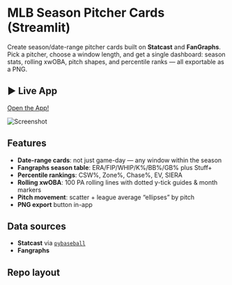 # MLB Season Pitcher Cards (Streamlit)

Create season/date-range pitcher cards built on **Statcast** and **FanGraphs**. Pick a pitcher, choose a window length, and get a single dashboard: season stats, rolling xwOBA, pitch shapes, and percentile ranks — all exportable as a PNG.

## ▶️ Live App
<!-- Replace with your deployed URL -->
[Open the App!](https://your-season-pitcher-cards-app.streamlit.app/)

![Screenshot](assets/screenshot.png)

## Features
- **Date-range cards**: not just game-day — any window within the season
- **Fangraphs season table**: ERA/FIP/WHIP/K%/BB%/GB% plus Stuff+
- **Percentile rankings**: CSW%, Zone%, Chase%, EV, SIERA
- **Rolling xwOBA**: 100 PA rolling lines with dotted y-tick guides & month markers
- **Pitch movement**: scatter + league average “ellipses” by pitch
- **PNG export** button in-app

## Data sources
- **Statcast** via [`pybaseball`](https://github.com/jldbc/pybaseball)
- **Fangraphs**
  
## Repo layout
